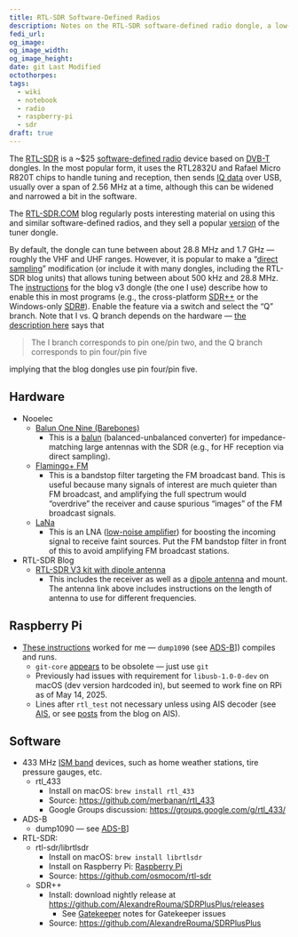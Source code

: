 ```yaml
---
title: RTL-SDR Software-Defined Radios
description: Notes on the RTL-SDR software-defined radio dongle, a low-cost radio receiver capable of HF, VHF, and UHF reception
fedi_url:
og_image:
og_image_width:
og_image_height:
date: git Last Modified
octothorpes:
tags:
  - wiki
  - notebook
  - radio
  - raspberry-pi
  - sdr
draft: true
---
```


The [RTL-SDR](https://en.wikipedia.org/wiki/Software-defined_radio#RTL-SDR) is a ~$25 [software-defined radio](https://en.wikipedia.org/wiki/Software-defined_radio) device based on [DVB-T](https://en.wikipedia.org/wiki/DVB-T) dongles. In the most popular form, it uses the RTL2832U and Rafael Micro R820T chips to handle tuning and reception, then sends [IQ data](https://en.wikipedia.org/wiki/In-phase_and_quadrature_components#I/Q_data) over USB, usually over a span of 2.56 MHz at a time, although this can be widened and narrowed a bit in the software.

The [RTL-SDR.COM](https://www.rtl-sdr.com/) blog regularly posts interesting material on using this and similar software-defined radios, and they sell a popular [version](https://www.rtl-sdr.com/buy-rtl-sdr-dvb-t-dongles/) of the tuner dongle.

By default, the dongle can tune between about 28.8 MHz and 1.7 GHz — roughly the VHF and UHF ranges. However, it is popular to make a “[direct sampling](https://www.rtl-sdr.com/rtl-sdr-direct-sampling-mode/)” modification (or include it with many dongles, including the RTL-SDR blog units) that allows tuning between about 500 kHz and 28.8 MHz. The [instructions](https://www.rtl-sdr.com/rtl-sdr-blog-v-3-dongles-user-guide/) for the blog v3 dongle (the one I use) describe how to enable this in most programs (e.g., the cross-platform [SDR++](https://www.sdrpp.org/) or the Windows-only [SDR#](https://airspy.com/download/)). Enable the feature via a switch and select the “Q” branch. Note that I vs. Q branch depends on the hardware — [the description here](https://www.rtl-sdr.com/rtl-sdr-direct-sampling-mode/) says that

> The I branch corresponds to pin one/pin two, and the Q branch corresponds to pin four/pin five

implying that the blog dongles use pin four/pin five.

## Hardware

- Nooelec
  - [Balun One Nine (Barebones)](https://www.nooelec.com/store/balun-one-nine-v2-barebones.html)
    - This is a [balun](https://en.wikipedia.org/wiki/Balun) (balanced-unbalanced converter) for impedance-matching large antennas with the SDR (e.g., for HF reception via direct sampling).
  - [Flamingo+ FM](https://www.nooelec.com/store/flamingo-plus-fm.html)
    - This is a bandstop filter targeting the FM broadcast band. This is useful because many signals of interest are much quieter than FM broadcast, and amplifying the full spectrum would “overdrive” the receiver and cause spurious “images” of the FM broadcast signals.
  - [LaNa](https://www.nooelec.com/store/lana.html)
    - This is an LNA ([low-noise amplifier](https://en.wikipedia.org/wiki/Low-noise_amplifier)) for boosting the incoming signal to receive faint sources. Put the FM bandstop filter in front of this to avoid amplifying FM broadcast stations.
- RTL-SDR Blog
  - [RTL-SDR V3 kit with dipole antenna](https://www.rtl-sdr.com/buy-rtl-sdr-dvb-t-dongles/)
    - This includes the receiver as well as a [dipole antenna](https://www.rtl-sdr.com/using-our-new-dipole-antenna-kit/) and mount. The antenna link above includes instructions on the length of antenna to use for different frequencies.

## Raspberry Pi

- [These instructions](https://gist.github.com/floehopper/99a0c8931f9d779b0998) worked for me — `dump1090` (see [ADS-B](/wiki/notebook/radio/ads-b/)]) compiles and runs.
  - `git-core` [appears](https://forums.raspberrypi.com/viewtopic.php?t=88655) to be obsolete — just use `git`
  - Previously had issues with requirement for `libusb-1.0-0-dev` on macOS (dev version hardcoded in), but seemed to work fine on RPi as of May 14, 2025.
  - Lines after `rtl_test` not necessary unless using AIS decoder (see [AIS](https://en.wikipedia.org/wiki/Automatic_identification_system), or see [posts](https://www.rtl-sdr.com/tag/ais/) from the blog on AIS).

## Software

- 433 MHz [ISM band](https://en.wikipedia.org/wiki/ISM_radio_band) devices, such as home weather stations, tire pressure gauges, etc.
  - rtl_433
    - Install on macOS: `brew install rtl_433`
    - Source: <https://github.com/merbanan/rtl_433>
    - Google Groups discussion: <https://groups.google.com/g/rtl_433/>
- ADS-B
  - dump1090 — see [ADS-B](/wiki/notebook/radio/ads-b/#software)]
- RTL-SDR:
  - rtl-sdr/librtlsdr
    - Install on macOS: `brew install librtlsdr`
    - Install on Raspberry Pi: [Raspberry Pi](#raspberry-pi)
    - Source: <https://github.com/osmocom/rtl-sdr>
  - SDR++
    - Install: download nightly release at <https://github.com/AlexandreRouma/SDRPlusPlus/releases>
      - See [Gatekeeper](/wiki/notebook/coding/terminal/macos-terminal-commands/#gatekeeper) notes for Gatekeeper issues
    - Source: <https://github.com/AlexandreRouma/SDRPlusPlus>
